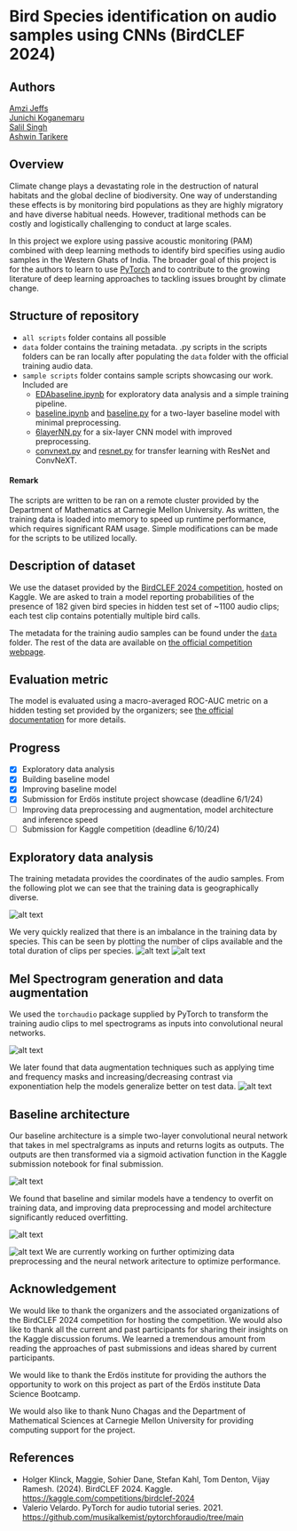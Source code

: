 # Bird Species identification on audio samples using CNNs (BirdCLEF 2024)


## Authors
[Amzi Jeffs](https://github.com/AmziJeffs)    
[Junichi Koganemaru](https://github.com/jkoganem)  
[Salil Singh](https://github.com/sllsnghlrns)  
[Ashwin Tarikere](https://github.com/ashwintan1)     

## Overview

Climate change plays a devastating role in the destruction of natural habitats and the global decline of biodiversity. One way of understanding these effects is by monitoring bird populations as they are highly migratory and have diverse habitual needs. However, traditional methods can be costly and logistically challenging to conduct at large scales. 

In this project we explore using passive acoustic monitoring (PAM) combined with deep learning methods to identify bird specifies using audio samples in the Western Ghats of India. The broader goal of this project is for the authors to learn to use [PyTorch](https://pytorch.org) and to contribute to the growing literature of deep learning approaches to tackling issues brought by climate change. 

## Structure of repository

- `all scripts` folder contains all possible 
- `data` folder contains the training metadata. .py scripts in the scripts folders can be ran locally after populating the `data` folder with the official training audio data. 
- `sample scripts` folder contains sample scripts showcasing our work. Included are 
    - [EDAbaseline.ipynb](/sample%20scripts/EDAbaseline.ipynb) for exploratory data analysis and a simple training pipeline.
    - [baseline.ipynb](/sample%20scripts/baseline.ipynb) and [baseline.py](/sample%20scripts/baseline.py) for a two-layer baseline model with minimal preprocessing. 
    - [6layerNN.py](/sample%20scripts/) for a six-layer CNN model with improved preprocessing.
    - [convnext.py](/sample%20scripts/convnext.py) and [resnet.py](/sample%20scripts/resnet.py) for transfer learning with ResNet and ConvNeXT. 

#### Remark
The scripts are written to be ran on a remote cluster provided by the Department of Mathematics at Carnegie Mellon University. As written, the training data is loaded into memory to speed up runtime performance, which requires significant RAM usage. Simple modifications can be made for the scripts to be utilized locally. 
## Description of dataset

We use the dataset provided by the [BirdCLEF 2024 competition](https://www.kaggle.com/competitions/birdclef-2024), hosted on Kaggle. We are asked to train a model reporting probabilities of the presence of 182 given bird species in hidden test set of ~1100 audio clips; each test clip contains potentially multiple bird calls. 

The metadata for the training audio samples can be found under the [`data`](data/test_metadata.csv) folder. The rest of the data are available on [the official competition webpage](https://www.kaggle.com/competitions/birdclef-2024/data).   
 
## Evaluation metric

The model is evaluated using a macro-averaged ROC-AUC metric on a hidden testing set provided by the organizers; see [the official documentation](https://www.kaggle.com/competitions/birdclef-2024/overview/evaluation) for more details. 

## Progress 
- [x] Exploratory data analysis
- [x] Building baseline model 
- [x] Improving baseline model 
- [x] Submission for Erdös institute project showcase (deadline 6/1/24) 
- [ ] Improving data preprocessing and augmentation, model architecture and inference speed
- [ ] Submission for Kaggle competition (deadline 6/10/24)

## Exploratory data analysis
The training metadata provides the coordinates of the audio samples. From the following plot we can see that the training data is geographically diverse. 

![alt text](images/newplot.png)

We very quickly realized that there is an imbalance in the training data by species. This can be seen by plotting the number of clips available and the total duration of clips per species.
![alt text](images/output1.png)
![alt text](images/output4.png)



## Mel Spectrogram generation and data augmentation
We used the `torchaudio` package supplied by PyTorch to transform the training audio clips to mel spectrograms as inputs into convolutional neural networks. 

![alt text](images/output5.png)  

We later found that data augmentation techniques such as applying time and frequency masks and increasing/decreasing contrast via exponentiation help the models generalize better on test data. 
![alt text](images/output6.png)
## Baseline architecture 

Our baseline architecture is a simple two-layer convolutional neural network that takes in mel spectralgrams as inputs and returns logits as outputs. The outputs are then transformed via a sigmoid activation function in the Kaggle submission notebook for final submission. 

![alt text](images/1.png)

We found that baseline and similar models have a tendency to overfit on training data, and improving data preprocessing and model architecture significantly reduced overfitting. 

![alt text](images/2_v_4_layers.png)

![alt text](images/60epochs.png)
We are currently working on further optimizing data preprocessing and the neural network aritecture to optimize performance.  

## Acknowledgement 

We would like to thank the organizers and the associated organizations of the BirdCLEF 2024 competition for hosting the competition. We would also like to thank all the current and past participants for sharing their insights on the Kaggle discussion forums. We learned a tremendous amount from reading the approaches of past submissions and ideas shared by current participants. 

We would like to thank the Erdös institute for providing the authors the opportunity to work on this project as part of the Erdös institute Data Science Bootcamp. 

We would also like to thank Nuno Chagas and the Department of Mathematical Sciences at Carnegie Mellon University for providing computing support for the project. 

## References 
- Holger Klinck, Maggie, Sohier Dane, Stefan Kahl, Tom Denton, Vijay Ramesh. (2024). BirdCLEF 2024. Kaggle. https://kaggle.com/competitions/birdclef-2024
- Valerio Velardo. PyTorch for audio tutorial series. 2021. https://github.com/musikalkemist/pytorchforaudio/tree/main  

